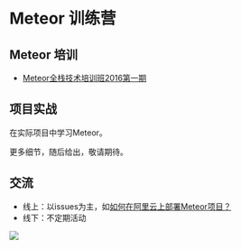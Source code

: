 # Meteor 训练营

## Meteor 培训

- [Meteor全栈技术培训班2016第一期](Meteor全栈技术培训班2016第一期.md)

## 项目实战

在实际项目中学习Meteor。

更多细节，随后给出，敬请期待。

## 交流

- 线上：以issues为主，如[如何在阿里云上部署Meteor项目？](https://github.com/meteorcamp/meteor-camp/issues/1)
- 线下：不定期活动

![](https://pic2.zhimg.com/bd7b3f4f5dae104465e9d1e441631c29.jpg)
